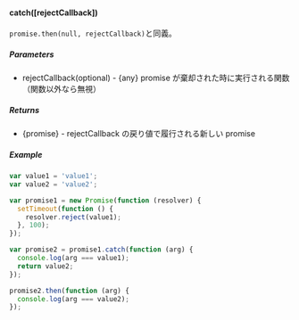 #### catch([rejectCallback])
`promise.then(null, rejectCallback)`と同義。

##### Parameters
* rejectCallback(optional) - {any} promise が棄却された時に実行される関数（関数以外なら無視）

##### Returns
* {promise} - rejectCallback の戻り値で履行される新しい promise

##### Example
```js
var value1 = 'value1';
var value2 = 'value2';

var promise1 = new Promise(function (resolver) {
  setTimeout(function () {
    resolver.reject(value1);
  }, 100);
});

var promise2 = promise1.catch(function (arg) {
  console.log(arg === value1);
  return value2;
});

promise2.then(function (arg) {
  console.log(arg === value2);
});
```
